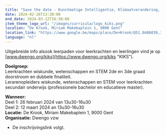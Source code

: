 ```yaml
---
title: "Save the date - Kunstmatige Intelligentie, Klimaatverandering, Stomata: KIKS"
date: 2024-02-26T13:30:00
end_date: 2024-03-12T16:30:00
item_theme_logo_url: "/images/curricula/logo_kiks.png"
location: "De Krook, Miriam Makebaplein 1, 9000 Gent"
location_link: "https://www.google.be/maps/place/De+Krook/@51.0486039,3.7264986,17z/data=!3m1!4b1!4m6!3m5!1s0x47c3714effffffff:0x9b1a2c7f1cb8c825!8m2!3d51.0486039!4d3.7286873!16s%2Fg%2F1hc0gcm5l"
language: "nl"
---
```



Uitgebreide info alsook leerpaden voor leerkrachten en leerlingen vind je op [www.dwengo.org/kiks](https://www.dwengo.org/kiks "KIKS").

**Doelgroep:**<br>
Leerkrachten wiskunde, wetenschappen en STEM 2de en 3de graad doorstroom en dubbele finaliteit.<br>
Lerarenopleiders wiskunde, wetenschappen en STEM voor leerkrachten secundair onderwijs (professionele bachelor en educatieve master).

**Wanneer:**<br>
Deel 1: 26 februari 2024 van 13u30-16u30 <br>
Deel 2: 12 maart 2024 an 13u30-16u30 <br>
**Locatie:** De Krook, Miriam Makebaplein 1, 9000 Gent<br>
**Organisatie:** Dwengo vzw

- De inschrijvingslink volgt.
